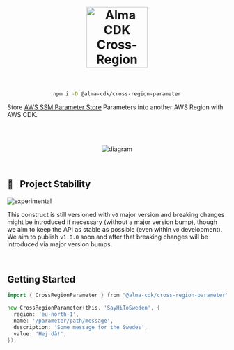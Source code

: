 <div align="center">
	<br/>
	<br/>
  <h1>
	<img height="140" src="assets/alma-cdk-cross-region-parameter.svg" alt="Alma CDK Cross-Region Parameter" />
  <br/>
  <br/>
  </h1>

```sh
npm i -D @alma-cdk/cross-region-parameter
```

  <div align="left">

Store [AWS SSM Parameter Store](https://docs.aws.amazon.com/systems-manager/latest/userguide/systems-manager-parameter-store.html) Parameters into another AWS Region with AWS CDK.

  </div>
  <br/>
</div><br/><div align="center">

![diagram](assets/diagram.svg)

</div><br/>

## 🚧   Project Stability

![experimental](https://img.shields.io/badge/stability-experimental-yellow)

This construct is still versioned with `v0` major version and breaking changes might be introduced if necessary (without a major version bump), though we aim to keep the API as stable as possible (even within `v0` development). We aim to publish `v1.0.0` soon and after that breaking changes will be introduced via major version bumps.

<br/>

## Getting Started

```go
import { CrossRegionParameter } from "@alma-cdk/cross-region-parameter";

new CrossRegionParameter(this, 'SayHiToSweden', {
  region: 'eu-north-1',
  name: '/parameter/path/message',
  description: 'Some message for the Swedes',
  value: 'Hej då!',
});
```
